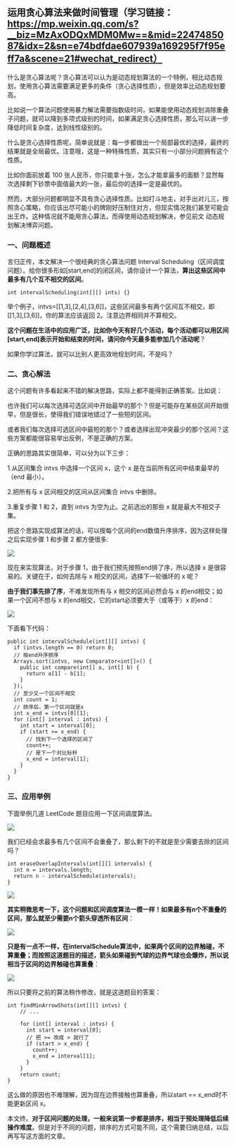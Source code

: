 ## 运用贪心算法来做时间管理（学习链接：https://mp.weixin.qq.com/s?__biz=MzAxODQxMDM0Mw==&mid=2247485087&idx=2&sn=e74bdfdae607939a169295f7f95eff7a&scene=21#wechat_redirect）

什么是贪心算法呢？贪心算法可以认为是动态规划算法的一个特例，相比动态规划，使用贪心算法需要满足更多的条件（贪心选择性质），但是效率比动态规划要高。

比如说一个算法问题使用暴力解法需要指数级时间，如果能使用动态规划消除重叠子问题，就可以降到多项式级别的时间，如果满足贪心选择性质，那么可以进一步降低时间复杂度，达到线性级别的。

什么是贪心选择性质呢，简单说就是：每一步都做出一个局部最优的选择，最终的结果就是全局最优。注意哦，这是一种特殊性质，其实只有一小部分问题拥有这个性质。

比如你面前放着 100 张人民币，你只能拿十张，怎么才能拿最多的面额？显然每次选择剩下钞票中面值最大的一张，最后你的选择一定是最优的。

然而，大部分问题都明显不具有贪心选择性质。比如打斗地主，对手出对儿三，按照贪心策略，你应该出尽可能小的牌刚好压制住对方，但现实情况我们甚至可能会出王炸。这种情况就不能用贪心算法，而得使用动态规划解决，参见前文 动态规划解决博弈问题。

### 一、问题概述

言归正传，本文解决一个很经典的贪心算法问题 Interval Scheduling（区间调度问题）。给你很多形如[start,end]的闭区间，请你设计一个算法，**算出这些区间中最多有几个互不相交的区间**。

```
int intervalScheduling(int[][] ints) {}
```

举个例子，intvs=[[1,3],[2,4],[3,6]]，这些区间最多有两个区间互不相交，即[[1,3],[3,6]]，你的算法应该返回 2。注意边界相同并不算相交。

**这个问题在生活中的应用广泛，比如你今天有好几个活动，每个活动都可以用区间[start,end]表示开始和结束的时间，请问你今天最多能参加几个活动呢**？

如果你学过算法，就可以比别人更高效地规划时间，不是吗？

### 二、贪心解法

这个问题有许多看起来不错的解决思路，实际上都不能得到正确答案。比如说：

也许我们可以每次选择可选区间中开始最早的那个？但是可能存在某些区间开始很早，但是很长，使得我们错误地错过了一些短的区间。

或者我们每次选择可选区间中最短的那个？或者选择出现冲突最少的那个区间？这些方案都能很容易举出反例，不是正确的方案。

正确的思路其实很简单，可以分为以下三步：

1.从区间集合 intvs 中选择一个区间 x，这个 x 是在当前所有区间中结束最早的（end 最小）。

2.把所有与 x 区间相交的区间从区间集合 intvs 中删除。

3.重复步骤 1 和 2，直到 intvs 为空为止。之前选出的那些 x 就是最大不相交子集。

把这个思路实现成算法的话，可以按每个区间的end数值升序排序，因为这样处理之后实现步骤 1 和步骤 2 都方便很多:

![](1.gif)

现在来实现算法，对于步骤 1，由于我们预先按照end排了序，所以选择 x 是很容易的。关键在于，如何去除与 x 相交的区间，选择下一轮循环的 x 呢？

**由于我们事先排了序**，不难发现所有与 x 相交的区间必然会与 x 的end相交；如果一个区间不想与 x 的end相交，它的start必须要大于（或等于）x 的end：

![](2.jpg)

下面看下代码：

```
public int intervalSchedule(int[][] intvs) {
  if (intvs.length == 0) return 0;
  // 按end升序排序
  Arrays.sort(intvs, new Comparator<int[]>() {
    public int compare(int[] a, int[] b) {
      return a[1] - b[1];
    }
  });
  // 至少又一个区间不相交
  int count = 1;
  // 排序后，第一个区间就是x
  int x_end = intvs[0][1];
  for (int[] interval : intvs) {
    int start = interval[0];
    if (start >= x_end) {
      // 找到下一个选择的区间了
      count++;
      // 是下一个对比标杆
      x_end = interval[1];
    }
  }
}
```

### 三、应用举例

下面举例几道 LeetCode 题目应用一下区间调度算法。

![](3.png)

我们已经会求最多有几个区间不会重叠了，那么剩下的不就是至少需要去除的区间吗？

```
int eraseOverlapIntervals(int[][] intervals) {
  int n = intervals.length;
  return n - intervalSchedule(intervals);
}
```

![](4.jpg)

**其实稍微思考一下，这个问题和区间调度算法一模一样！如果最多有n个不重叠的区间，那么就至少需要n个箭头穿透所有区间**：

![](5.jpg)

**只是有一点不一样，在intervalSchedule算法中，如果两个区间的边界触碰，不算重叠；而按照这道题目的描述，箭头如果碰到气球的边界气球也会爆炸，所以说相当于区间的边界触碰也算重叠**：

![](6.jpg)

所以只要将之前的算法稍作修改，就是这道题目的答案：

```
int findMinArrowShots(int[][] intvs) {
    // ...

    for (int[] interval : intvs) {
      int start = interval[0];
      // 把 >= 改成 > 就行了
      if (start > x_end) {
        count++;
        x_end = interval[1];
      }
    }
    return count;
}
```

这么做的原因也不难理解，因为现在边界接触也算重叠，所以start == x_end时不能更新区间 x。

本文终。**对于区间问题的处理，一般来说第一步都是排序，相当于预处理降低后续操作难度**。但是对于不同的问题，排序的方式可能不同，这个需要归纳总结，以后再写写这方面的文章。


